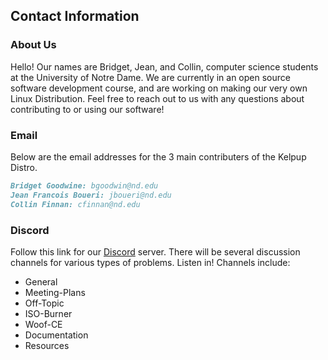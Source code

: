 ## Contact Information

### About Us
Hello! Our names are Bridget, Jean, and Collin, computer science students at the University of Notre Dame. We are currently in an open source software development course, and are working on making our very own Linux Distribution. Feel free to reach out to us with any questions about contributing to or using our software! 

### Email

Below are the email addresses for the 3 main contributers of the Kelpup Distro. 
```markdown
Bridget Goodwine: bgoodwin@nd.edu
Jean Francois Boueri: jboueri@nd.edu
Collin Finnan: cfinnan@nd.edu
```

### Discord

Follow this link for our [Discord](https://discord.com/invite/kuksdwRVrG) server. There will be several discussion channels for various types of problems. 
Listen in! Channels include:
- General
- Meeting-Plans
- Off-Topic
- ISO-Burner
- Woof-CE
- Documentation
- Resources
